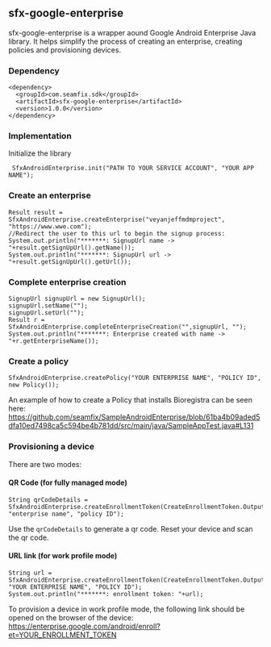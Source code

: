 ## sfx-google-enterprise

sfx-google-enterprise is a wrapper aound Google Android Enterprise Java library. It helps simplify the process of creating an enterprise, creating policies and provisioning devices.

### Dependency
```
<dependency>
  <groupId>com.seamfix.sdk</groupId>
  <artifactId>sfx-google-enterprise</artifactId>
  <version>1.0.0</version>
</dependency>
```
### Implementation
Initialize the library
```
 SfxAndroidEnterprise.init("PATH TO YOUR SERVICE ACCOUNT", "YOUR APP NAME");
 ```
 
 ### Create an enterprise
 ```
 Result result = SfxAndroidEnterprise.createEnterprise("veyanjeffmdmproject", "https://www.wwe.com");
 //Redirect the user to this url to begin the signup process:
 System.out.println("*******: SignupUrl name -> "+result.getSignUpUrl().getName());
 System.out.println("*******: SignupUrl url -> "+result.getSignUpUrl().getUrl());
 ```
 
 ### Complete enterprise creation
 ```
 SignupUrl signupUrl = new SignupUrl();
 signupUrl.setName("");
 signupUrl.setUrl("");
 Result r = SfxAndroidEnterprise.completeEnterpriseCreation("",signupUrl, "");
 System.out.println("*******: Enterprise created with name -> "+r.getEnterpriseName());
 ```
 
 ### Create a policy
 ```
 SfxAndroidEnterprise.createPolicy("YOUR ENTERPRISE NAME", "POLICY ID", new Policy());
 ```
 An example of how to create a Policy that installs Bioregistra can be seen here:
 https://github.com/seamfix/SampleAndroidEnterprise/blob/61ba4b09aded5dfa10ed7498ca5c594be4b781dd/src/main/java/SampleAppTest.java#L131
 
 
 ### Provisioning a device
 There are two modes:
 #### QR Code (for fully managed mode)
 ```
 String qrCodeDetails = SfxAndroidEnterprise.createEnrollmentToken(CreateEnrollmentToken.OutputType.QR_CODE, "enterprise name", "policy ID");
 ```
 Use the  ```qrCodeDetails``` to generate a qr code. Reset your device and scan the qr code.
 
 #### URL link (for work profile mode)
 ```
 String url = SfxAndroidEnterprise.createEnrollmentToken(CreateEnrollmentToken.OutputType.URL_STRING, "YOUR ENTERPRISE NAME", "POLICY ID");
 System.out.println("*******: enrollment token: "+url);
 ```
To provision a device in work profile mode, the following link should be opened on the browser of the device:
https://enterprise.google.com/android/enroll?et=YOUR_ENROLLMENT_TOKEN
